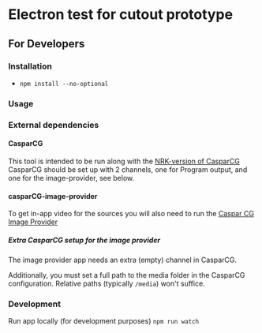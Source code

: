 # Electron test for cutout prototype

## For Developers

### Installation

- `npm install --no-optional`

### Usage

### External dependencies

#### CasparCG

This tool is intended to be run along with the [NRK-version of CasparCG](https://github.com/nrkno/tv-automation-casparcg-server/releases)
CasparCG should be set up with 2 channels, one for Program output, and one for the image-provider, see below.

#### casparCG-image-provider

To get in-app video for the sources you will also need to run the [Caspar CG Image Provider](https://github.com/SuperFlyTV/casparCG-image-provider)

##### Extra CasparCG setup for the image provider

The image provider app needs an extra (empty) channel in CasparCG.

Additionally, you must set a full path to the media folder in the CasparCG configuration. Relative paths (typically `/media`) won't suffice.

### Development

Run app locally (for development purposes)
`npm run watch`

<!--
## Pack into executable

`npm run dist`
-->
